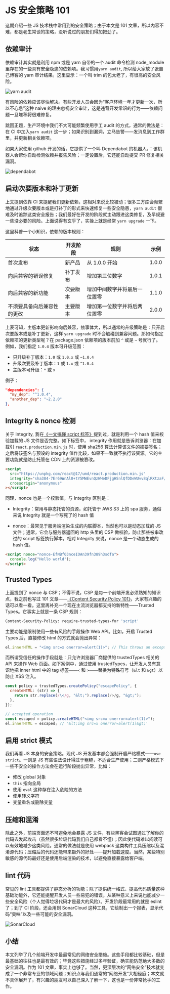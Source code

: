 # JS 安全策略 101

这期介绍一些 JS 技术栈中常用到的安全策略；由于本文是 101 文章，所以内容不难，都是老生常谈的策略，没听说过的朋友们得加把劲了。

## 依赖审计

依赖审计其实就是利用 npm 或是 yarn 自带的一个 audit 命令检测 node_module 里存在的一些具有安全隐患的依赖项。我习惯用`yarn audit`, 所以给大家放了张自己博客的 yarn 审计结果。这里显示：一个叫 trim 的包太老了，有很高的安全风险。

![yarn audit][0]

有风险的依赖应该尽快解决。有些开发人员会因为“客户环境一年才更新一次，所以不心急”这种 naive 的理由忽视安全审计，这是违背开发常识的行为——依赖问题一旦堆积将很难修复。

跳回正题，生产环境中我们不大可能频繁使用手工 audit 的方式，通常的做法是：在 CI 中加入`yarn audit` 这一步；如果识别到漏洞，立马告警——发消息到工作群里，并更新相关依赖项。

如果大家使用 github 开发的话，它提供了一个叫 Dependabot 的机器人，：该机器人会帮你自动检测依赖并报告风险；一定设置后，它还能自动提交 PR 修复相关漏洞。

![dependabot][1]

## 启动次要版本和补丁更新

上文提到依靠 CI 来提醒我们更新依赖，这相对来说比较被动；很多三方库会频繁地通过升级次要版本或是打补丁的形式来快速修复一些安全隐患，`yarn audit` 很难及时追踪这类安全报告；我们最好在开发的阶段就主动跟进这类修复，及早规避一些没必要的风险。上面说得有玄乎了，实操上就是经常 `yarn upgrade` 一下。

这里科普一个小知识，依赖的版本规则：

| 状态                       | 开发阶段 | 规则                         | 示例  |
| -------------------------- | -------- | ---------------------------- | ----- |
| 首次发布                   | 新产品   | 从 1.0.0 开始                | 1.0.0 |
| 向后兼容的错误修复         | 补丁发布 | 增加第三位数字               | 1.0.1 |
| 向后兼容的新功能           | 次要版本 | 增加中间数字并将最后一位置零 | 1.1.0 |
| 不须要具备向后兼容性的更改 | 主要版本 | 增加第一位数字并将后两位置零 | 2.0.0 |

上表可知，主版本更新影响向后兼容，兹事体大，所以通常的升级策略是：只开启次要版本或是补丁更新，这样 `yarn upgrade` 时不会触碰到兼容问题。那如何指定依赖项的更新类型呢？在 package.json 依赖项的版本前加 `^` 或是 `~` 号就行了。例如，我们指定 `1.0.4` 版本可升级范围：

- 只升级补丁版本：`1.0` 或 `1.0.x` 或 `~1.0.4`
- 升级次要及补丁版本：`1` 或 `1.x` 或 `^1.0.4`
- 主版本可升级：`*` 或 `x`

例子：

```json
"dependencies": {
  "my_dep": "^1.0.4",
  "another_dep": "~2.2.0"
},
```

## Integrity & nonce 检测

关于 Integrity, 我在[《一文搞懂 script 标签》][2]提到过，就是利用一个 hash 值来校验加载的 JS 文件是否完整。如下标签中， integrity 作用就是告诉浏览器：在加载引 `react.production.min.js` 时，使用 sha256 算法计算该文件的摘要签名；之后将该签名与预设的 integrity 值作比较，如果不一致就不执行该资源。它的主要功能就是防止托管在 CDN 上的资源被篡改。

```html
<script
  src="https://unpkg.com/react@17/umd/react.production.min.js"
  integrity="sha384-7Er69WnAl0+tY5MWEvnQzWHeDFjgHSnlQfDDeWUvv8qlRXtzaF/pNo18Q2aoZNiO"
  crossorigin="anonymous"
></script>
```

同理，nonce 也是一个校验值，与 Integrity 区别是：

- Integrity：常用与静态托管的资源，如托管于 AWS S3 上的 spa 服务，通俗来说 Integrity 就是一个写死了的 hash 值

- nonce：最常见于服务端渲染生成的内联脚本，当然也可以是动态加载的 JS 文件；通常，它会与服务器返回的 http 头里的 CSP 做校验，防止那些被串改过的 script 标签执行脚本。相对 Integrity 来说，nonce 是一个动态生成的 hash 值。

```html
<script nonce="nonce-EfNBf03nceIOAn39fn389h3sdfa">
  console.log("Hello world");
</script>
```

## Trusted Types

上面提到了 nonce 与 CSP；不得不说，CSP 是每一个前端开发必须熟知的知识点，我之前也写过 101 文章——[《Content Security Policy 101》][3]，大家有兴趣的话可以看一看。这里再补充一个现在主流浏览器都支持的新特性——Trusted Types。它事实上就是一条 CSP 规则：

```bash
Content-Security-Policy: require-trusted-types-for 'script'
```

主要功能是限制使用一些有风险的手段操作 Web API。比如，开启 Trusted Types 后，直接修改 html 的方式就会抛出异常：

```javascript
el.innerHTML = "<img src=x onerror=alert(1)>"; // This throws an exception.
```

而所谓受信任的操作手段就是：只允许浏览器厂商提供的 trustedTypes 相关的 API 来操作 Web 页面。如下案例中，通过使用 trustedTypes，让开发人员有意识地把 inner html 中的 tag 标签——`<` 和 `>`——替换为特殊符号（`&lt` 和 `&gt`）以防止 XSS 注入。

```javascript
const policy = trustedTypes.createPolicy("escapePolicy", {
  createHTML: (str) => {
    return str.replace(/\</g, "&lt;").replace(/>/g, "&gt;");
  },
});

// accepted operation
const escaped = policy.createHTML("<img src=x onerror=alert(1)>");
el.innerHTML = escaped; // '&lt;img src=x onerror=alert(1)&gt;'
```

## 启用 strict 模式

我们再看 JS 本身的安全策略。现代 JS 开发基本都会强制开启严格模式——`use strict`。一则是 JS 有些语法设计得过于粗糙，不适合生产使用；二则严格模式下一些不安全的操作方法会在运行阶段抛出异常，比如：

- 修改 global 对象
- `this` 指向全局
- 使用 `eval` 这种存在注入危险的方法
- 使用转义字符
- 变量重名或删除变量

## 压缩和混淆

除此之外，前端页面还不可避免地会暴露 JS 文件，有些黑客会试图通过了解你的代码去发起攻击（虽然很多垃圾代码我们自己都看不懂）；因此使代码难以阅读可以有效地减少这类风险。通常的做法就是使用 webpack 这类构件工具压缩以及混淆源代码；压缩后的代码还能带来额外的好处——提升加载速度。当然，某些特别敏感的源代码最好还是使用后端渲染的技术，以避免直接暴露给客户端。

## lint 代码

常见的 lint 工具都提供了静态分析的功能；除了提供统一格式、提高代码质量这种基础功能外，它还能提醒开发人员一些易犯的错误。从某种意义上来说也能减少一些安全风险（个人觉得垃圾代码才是最大的风险）。开发阶段最常用的就是 eslint 了；到了 CI 阶段，还会用到 SonarCloud 这种工具，它绘制出一个报表，显示代码“臭味”以及一些可能的安全漏洞。

![SonarCloud][4]

## 小结

本文列举了几个前端开发中最最常见的网络安全措施。这些手段都比较基础，但是最基础的往往也是最有效的；毕竟这些措施经过多年验证，确实能防范绝大多数的安全漏洞。作为 101 文章，事实上也够了。当然，更深层次的“网络安全”技术就变成了一个非常专业的领域问题；知识点与我们通常的“网络开发”大相径庭；本文就不具体展开了，有兴趣的朋友可以自己深入了解一下，这也是一份非常抢手的工作。

[0]: ./img/audit.png
[1]: ./img/github-bot.png
[2]: ../060.%20script%20tag%20101
[3]: ../055.%20CSP%20101
[4]: ./img/SonarCloud.png
